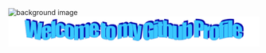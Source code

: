 <img src="./images/254gurubackground.png?raw=true" style="max-width:100%;" alt="background image">
    <div align="center">
        <img src="./images/welcome.png?raw=true" style="max-width: 100%;" alt="welcome to my github profile">
    </div>
</img>
